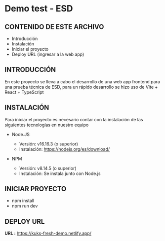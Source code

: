 # Demo test - ESD

CONTENIDO DE ESTE ARCHIVO
---------------------

 * Introducción
 * Instalación
 * Iniciar el proyecto
 * Deploy URL (ingresar a la web app)



INTRODUCCIÓN
------------

En este proyecto se lleva a cabo el desarrollo de una web app frontend para una prueba técnica de ESD, para un rápido desarrollo se hizo uso de Vite + React + TypeScript

INSTALACIÓN
------------

Para iniciar el proyecto es necesario contar con la instalación de las siguientes tecnologías en nuestro equipo


* Node.JS 

  * Versión: v16.16.3 (o superior)
  * Instalación: https://nodejs.org/es/download/

* NPM 

  * Versión: v8.14.5 (o superior)
  * Instalación: Se instala junto con Node.js


INICIAR PROYECTO
-----------------

   * npm install
   * npm run dev

 
 DEPLOY URL
----------------

**URL :** https://kuks-fresh-demo.netlify.app/

